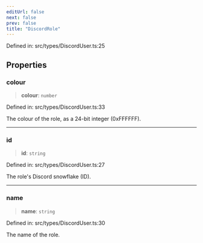 ```yaml
---
editUrl: false
next: false
prev: false
title: "DiscordRole"
---
```


Defined in: src/types/DiscordUser.ts:25

## Properties

### colour

> **colour**: `number`

Defined in: src/types/DiscordUser.ts:33

The colour of the role, as a 24-bit integer (0xFFFFFF).

***

### id

> **id**: `string`

Defined in: src/types/DiscordUser.ts:27

The role's Discord snowflake (ID).

***

### name

> **name**: `string`

Defined in: src/types/DiscordUser.ts:30

The name of the role.
